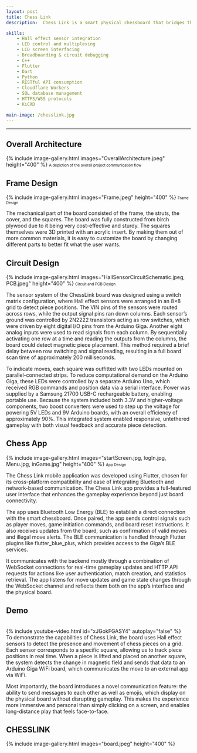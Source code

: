 ```yaml
---
layout: post
title: Chess Link
description:  Chess Link is a smart physical chessboard that bridges the gap between traditional tactile play and modern online connectivity. Designed in response to the rise of remote gaming during the COVID-19 pandemic, it allows users to play chess physically while connected to friends or AI opponents via a companion Android app. The board uses 64 Hall effect sensors and RGB LEDs to track piece movements and guide gameplay with intuitive lighting. An Arduino Giga manages local hardware, while Cloudflare Workers and Durable Objects handle real-time game logic and matchmaking. With Bluetooth and WiFi connectivity, Chess Link delivers a seamless, screen-free chess experience.

skills:
    - Hall effect sensor integration
    - LED control and multiplexing
    - LCD screen interfacing
    - Breadboarding & circuit debugging
    - C++
    - Flutter 
    - Dart
    - Python
    - RESTful API consumption
    - Cloudflare Workers
    - SQL database management
    - HTTPS/WSS protocols
    - KiCAD

main-image: /chesslink.jpg
---
```


---

## Overall Architecture
{% include image-gallery.html images="OverallArchitecture.jpeg" height="400" %}
<span style="font-size: 10px">A depiction of the overall project communication flow</span>

## Frame Design
{% include image-gallery.html images="Frame.jpeg" height="400" %}
<span style="font-size: 10px">Frame Design</span>

The mechanical part of the board consisted of the frame, the struts, the cover, and the squares. 
The board was fully constructed from birch plywood due to it being very cost-effective and sturdy. The squares themselves were 3D printed with an acrylic insert. By making them out of more common materials, it is easy to customize the board by changing different parts to better fit what the user wants.

## Circuit Design
{% include image-gallery.html images="HallSensorCircuitSchematic.jpeg, PCB.jpeg" height="400" %}
<span style="font-size: 10px">Circuit and PCB Design</span>

The sensor system of the ChessLink board was designed using a switch matrix configuration, where Hall effect sensors were arranged in an 8×8 grid to detect piece positions. The VIN pins of the sensors were routed across rows, while the output signal pins ran down columns. Each sensor’s ground was controlled by 2N2222 transistors acting as row switches, which were driven by eight digital I/O pins from the Arduino Giga. Another eight analog inputs were used to read signals from each column. By sequentially activating one row at a time and reading the outputs from the columns, the board could detect magnetic piece placement. This method required a brief delay between row switching and signal reading, resulting in a full board scan time of approximately 200 milliseconds.

To indicate moves, each square was outfitted with two LEDs mounted on parallel-connected strips. To reduce computational demand on the Arduino Giga, these LEDs were controlled by a separate Arduino Uno, which received RGB commands and position data via a serial interface. Power was supplied by a Samsung 21700 USB-C rechargeable battery, enabling portable use. Because the system included both 3.3V and higher-voltage components, two boost converters were used to step up the voltage for powering 5V LEDs and 9V Arduino boards, with an overall efficiency of approximately 90%. This integrated system enabled responsive, untethered gameplay with both visual feedback and accurate piece detection.

## Chess App
{% include image-gallery.html images="startScreen.jpg, logIn.jpg, Menu.jpg, inGame.jpg" height="400" %}
<span style="font-size: 10px">App Design</span>

The Chess Link mobile application was developed using Flutter, chosen for its cross-platform 
compatibility and ease of integrating Bluetooth and network-based communication. The Chess 
Link app provides a full-featured user interface that enhances the gameplay experience beyond 
just board connectivity.

The app uses Bluetooth Low Energy (BLE) to establish a direct connection with the smart 
chessboard. Once paired, the app sends control signals such as player moves, game initiation 
commands, and board reset instructions. It also receives updates from the board, such as 
confirmation of valid moves and illegal move alerts. The BLE communication is handled 
through Flutter plugins like flutter_blue_plus, which provides access to the Giga’s BLE services. 

It communicates with the backend mostly through a combination of WebSocket 
connections for real-time gameplay updates and HTTP API requests for actions like user 
authentication, match creation, and statistics retrieval. The app listens for move updates and 
game state changes through the WebSocket channel and reflects them both on the app’s interface 
and the physical board.

## Demo
<br>
{% include youtube-video.html id="xJGokFGASY4" autoplay="false" %}

<br>
To demonstrate the capabilities of Chess Link, the board uses Hall effect sensors to detect the 
presence and movement of chess pieces on a grid. Each sensor corresponds to a specific square, 
allowing us to track piece positions in real time. When a piece is lifted and placed on another 
square, the system detects the change in magnetic field and sends that data to an Arduino Giga 
WiFi board, which communicates the move to an external app via WiFi. 

Most importantly, the board introduces a novel communication feature: the ability to send 
messages to each other as well as emojis, which display on the physical board without disrupting 
gameplay. This makes the experience more immersive and personal than simply clicking on a 
screen, and enables long-distance play that feels face-to-face.



## CHESSLINK
{% include image-gallery.html images="board.jpeg" height="400" %}